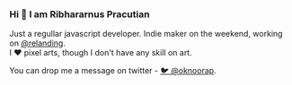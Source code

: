 ### Hi 👋 I am Ribhararnus Pracutian

Just a regullar javascript developer. Indie maker on the weekend, working on [@relanding](https://github.com/relanding).  
I ❤️ pixel arts, though I don't have any skill on art.

You can drop me a message on twitter - [🐦 @oknoorap](https://twitter.com/oknoorap).

<!--
**oknoorap/oknoorap** is a ✨ _special_ ✨ repository because its `README.md` (this file) appears on your GitHub profile.

Here are some ideas to get you started:

- 🔭 I’m currently working on ...
- 🌱 I’m currently learning ...
- 👯 I’m looking to collaborate on ...
- 🤔 I’m looking for help with ...
- 💬 Ask me about ...
- 📫 How to reach me: ...
- 😄 Pronouns: ...
- ⚡ Fun fact: ...
-->
